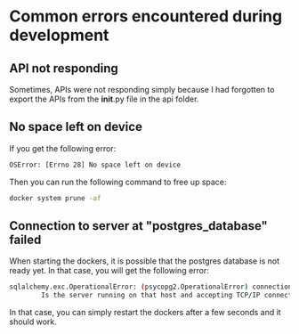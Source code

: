 # Common errors encountered during development

## API not responding
Sometimes, APIs were not responding simply because I had forgotten to export the APIs from the __init__.py file in the api folder. 

## No space left on device
If you get the following error:

```bash
OSError: [Errno 28] No space left on device
```

Then you can run the following command to free up space:

```bash
docker system prune -af
```

## Connection to server at "postgres_database" failed
When starting the dockers, it is possible that the postgres database is not ready yet. In that case, you will get the following error:

```bash
sqlalchemy.exc.OperationalError: (psycopg2.OperationalError) connection to server at "postgres_database" (172.24.0.2), port 5432 failed: Connection refused
        Is the server running on that host and accepting TCP/IP connections?
```

In that case, you can simply restart the dockers after a few seconds and it should work.
